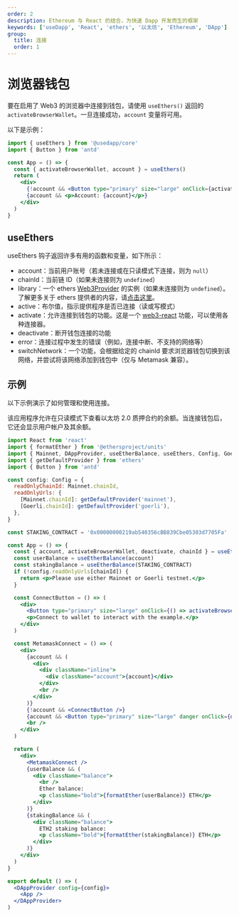 ```yaml
---
order: 2
description: Ethereum 与 React 的结合，为快速 Dapp 开发而生的框架
keywords: ['useDapp', 'React', 'ethers', '以太坊', 'Ethereum', 'DApp']
group:
  title: 连接
  order: 1
---
```


# 浏览器钱包

要在启用了 Web3 的浏览器中连接到钱包，请使用 `useEthers()` 返回的 `activateBrowserWallet`。一旦连接成功，`account` 变量将可用。

以下是示例：

```jsx
import { useEthers } from '@usedapp/core'
import { Button } from 'antd'

const App = () => {
  const { activateBrowserWallet, account } = useEthers()
  return (
    <div>
      {!account && <Button type="primary" size="large" onClick={activateBrowserWallet}>Connect</Button>}
      {account && <p>Account: {account}</p>}
    </div>
  )
}
```

## useEthers

useEthers 钩子返回许多有用的函数和变量，如下所示：

- account：当前用户账号（若未连接或在只读模式下连接，则为 `null`）
- chainId：当前链 ID（如果未连接则为 `undefined`）
- library：一个 ethers [Web3Provider](https://adfoc.us/81142995306598) 的实例（如果未连接则为 `undefined`）。了解更多关于 ethers 提供者的内容，请[点击这里](https://adfoc.us/81142995306665)。
- active：布尔值，指示提供程序是否已连接（读或写模式）
- activate：允许连接到钱包的功能。这是一个 [web3-react](http://adfoc.us/81142995306675) 功能，可以使用各种连接器。
- deactivate：断开钱包连接的功能
- error：连接过程中发生的错误（例如，连接中断、不支持的网络等）
- switchNetwork：一个功能，会根据给定的 chainId 要求浏览器钱包切换到该网络，并尝试将该网络添加到钱包中（仅与 Metamask 兼容）。

## 示例

以下示例演示了如何管理和使用连接。

该应用程序允许在只读模式下查看以太坊 2.0 质押合约的余额。当连接钱包后，它还会显示用户帐户及其余额。

```jsx
import React from 'react'
import { formatEther } from '@ethersproject/units'
import { Mainnet, DAppProvider, useEtherBalance, useEthers, Config, Goerli } from '@usedapp/core'
import { getDefaultProvider } from 'ethers'
import { Button } from 'antd'

const config: Config = {
  readOnlyChainId: Mainnet.chainId,
  readOnlyUrls: {
    [Mainnet.chainId]: getDefaultProvider('mainnet'),
    [Goerli.chainId]: getDefaultProvider('goerli'),
  },
}

const STAKING_CONTRACT = '0x00000000219ab540356cBB839Cbe05303d7705Fa'

const App = () => {
  const { account, activateBrowserWallet, deactivate, chainId } = useEthers()
  const userBalance = useEtherBalance(account)
  const stakingBalance = useEtherBalance(STAKING_CONTRACT)
  if (!config.readOnlyUrls[chainId]) {
    return <p>Please use either Mainnet or Goerli testnet.</p>
  }

  const ConnectButton = () => (
    <div>
      <Button type="primary" size="large" onClick={() => activateBrowserWallet()}>Connect</Button>
      <p>Connect to wallet to interact with the example.</p>
    </div>
  )

  const MetamaskConnect = () => (
    <div>
      {account && (
        <div>
          <div className="inline">
            <div className="account">{account}</div>
          </div>
          <br />
        </div>
      )}
      {!account && <ConnectButton />}
      {account && <Button type="primary" size="large" danger onClick={deactivate}>Disconnect</Button>}
      <br />
    </div>
  )

  return (
    <div>
      <MetamaskConnect />
      {userBalance && (
        <div className="balance">
          <br />
          Ether balance:
          <p className="bold">{formatEther(userBalance)} ETH</p>
        </div>
      )}
      {stakingBalance && (
        <div className="balance">
          ETH2 staking balance:
          <p className="bold">{formatEther(stakingBalance)} ETH</p>
        </div>
      )}
    </div>
  )
}

export default () => (
  <DAppProvider config={config}>
    <App />
  </DAppProvider>
)
```
